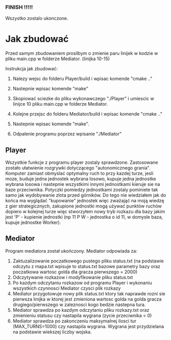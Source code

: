 ### FINISH !!!!!
Wszystko zostalo ukonczone.

# Jak zbudować

Przed samym zbudowaniem prosilbym o zmienie paru linijek w kodzie w pliku main.cpp w folderze Mediator. (linijka 10-15)

Instrukcja jak zbudować:

1. Nalezy wejsc do folderu Player/build i wpisac komende "cmake .."

2. Nastepnie wpisac komende "make"

3. Skopiować sciezke do pliku wykonawczego "./Player" i umiescic w linijce 10 pliku main.cpp w folderze Mediator.

3. Kolejne przejsc do folderu Mediator/build i wpisac komende "cmake .."

4. Nastepnie wpisac komende "make".

5. Odpalenie programu poprzez wpisanie "./Mediator"

## Player 

Wszystkie funkcje z programu player zostaly sprawdzone. Zastosowane zostało ułatwienie rozgrywki dotyczącego "autonomicznego grania". Komputer zamiast obmyslać optymalny ruch to przy kazdej turze, jesli moze, buduje jedna jednostek wybrana losowo, kupuje jedna jednostke wybrana losowa i nastepnie wszystkimi innymi jednostkami kieruje sie na baze przeciwnika. Potyczki pomiedzy jednostkami zostaly pominiete tak samo jak wydobywanie zlota przed górników. Do tego nie wiedziałem jak do końca ma wyglądać "kupowanie" jednostek więc zważająć na moją wiedzę z gier strategicznych, zakupione jednostki mogą używać punktów ruchów dopiero w kolejnej turze więc stworzyłem nowy tryb rozkazu dla bazy jakim jest 'P' - kupienie jednostki (np 11 P W - jednostka o id 11, w domysle baza, kupuje jednostke Worker). 

## Mediator

Program mediatora został ukończony. Mediator odpowiada za:
1. Zaktuzalizowanie poczatkowego pustego pliku status.txt (na podstawie odczytu z mapa.txt wpisuje to status.txt bazowe parametry bazy oraz poczatkowa wartosc golda dla gracza pierwszego = 2000)
2. Odczytywanie rozkazow i modyfikowanie pliku status.txt
3. Po kazdym odczytaniu rozkazow od programu Player i wykonaniu wszystkich czynnosci Mediator czysci plik rozkazy
4. Mediator przygotowuje nowy plik status.txt ktory tak naprawde rozni sie pierwsza linijka w ktorej jest zmieniona wartosc golda na golda gracza drugiego/pierwszego w zaleznosci kogo bedzie nastepna tura.
5. Mediator sprawdza po kazdym odczytaniu pliku rozkazy.txt oraz zmienieniu statusu czy nastapila wygrana (zycie przeciwnika < 0)
6. Mediator sprawdza po zakonczeniu maksymalnej ilosci tur (MAX_TURNS=1000) czy nastapila wygrana. Wygrana jest przydzielana na podstawie wiekszej liczby wojska.
